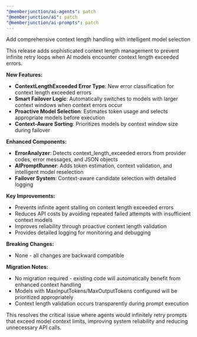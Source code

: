 ```yaml
---
"@memberjunction/ai-agents": patch
"@memberjunction/ai": patch
"@memberjunction/ai-prompts": patch
---
```


Add comprehensive context length handling with intelligent model
selection

This release adds sophisticated context length management to prevent
infinite retry loops when AI models encounter context length exceeded
errors.

**New Features:**

- **ContextLengthExceeded Error Type**: New error classification for
  context length exceeded errors
- **Smart Failover Logic**: Automatically switches to models with larger
  context windows when context errors occur
- **Proactive Model Selection**: Estimates token usage and selects
  appropriate models before execution
- **Context-Aware Sorting**: Prioritizes models by context window size
  during failover

**Enhanced Components:**

- **ErrorAnalyzer**: Detects context_length_exceeded errors from
  provider codes, error messages, and JSON objects
- **AIPromptRunner**: Adds token estimation, context validation, and
  intelligent model reselection
- **Failover System**: Context-aware candidate selection with detailed
  logging

**Key Improvements:**

- Prevents infinite agent stalling on context length exceeded errors
- Reduces API costs by avoiding repeated failed attempts with
  insufficient context models
- Improves reliability through proactive context length validation
- Provides detailed logging for monitoring and debugging

**Breaking Changes:**

- None - all changes are backward compatible

**Migration Notes:**

- No migration required - existing code will automatically benefit from
  enhanced context handling
- Models with MaxInputTokens/MaxOutputTokens configured will be
  prioritized appropriately
- Context length validation occurs transparently during prompt execution

This resolves the critical issue where agents would infinitely retry
prompts that exceed model context limits, improving system reliability
and reducing unnecessary API calls.
